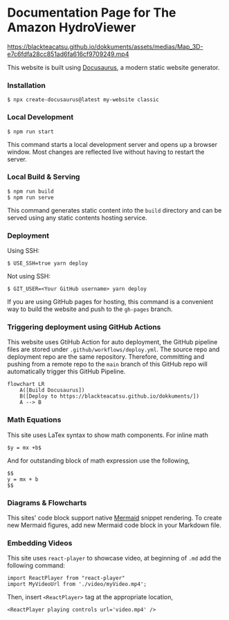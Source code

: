 # Documentation Page for The Amazon HydroViewer

https://blackteacatsu.github.io/dokkuments/assets/medias/Map_3D-e7c6fdfa28cc851ad6fa616cf9709249.mp4

This website is built using [Docusaurus](https://docusaurus.io/), a modern static website generator.

### Installation

```
$ npx create-docusaurus@latest my-website classic
```

### Local Development

```
$ npm run start
```

This command starts a local development server and opens up a browser window. Most changes are reflected live without having to restart the server.

### Local Build & Serving

```
$ npm run build
$ npm run serve
```

This command generates static content into the `build` directory and can be served using any static contents hosting service.

### Deployment

Using SSH:

```
$ USE_SSH=true yarn deploy
```

Not using SSH:

```
$ GIT_USER=<Your GitHub username> yarn deploy
```

If you are using GitHub pages for hosting, this command is a convenient way to build the website and push to the `gh-pages` branch.

### Triggering deployment using GitHub Actions

This website uses GtiHub Action for auto deployment, the GitHub pipeline files are stored under `.github/workflows/deploy.yml`. The source repo and deployment repo are the same repository. Therefore, committing and pushing from a remote repo to the `main` branch of this GitHub repo will automatically trigger this GitHub Pipeline.

```mermaid
flowchart LR
    A([Build Docusaurus]) 
    B([Deploy to https://blackteacatsu.github.io/dokkuments/])
    A --> B
```

### Math Equations
This site uses LaTex syntax to show math components. For inline math
```
$y = mx +b$
```

And for outstanding block of math expression use the following,
```
$$
y = mx + b
$$
```

### Diagrams & Flowcharts
This sites' code block support native [Mermaid](https://mermaid.js.org/) snippet rendering. To create new Mermaid figures, add new Mermaid code block in your Markdown file.

### Embedding Videos
This site uses `react-player` to showcase video, at beginning of `.md` add the following command:

```
import ReactPlayer from "react-player"
import MyVideoUrl from './video/myVideo.mp4';
```

Then, insert `<ReactPlayer>` tag at the appropriate location,
```
<ReactPlayer playing controls url='video.mp4' />
```